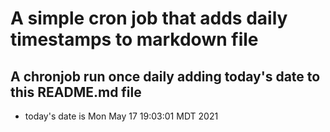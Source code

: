 A simple cron job that adds daily timestamps to markdown file
============================================================
## A chronjob run once daily adding today's date to this README.md file
* today's date is Mon May 17 19:03:01 MDT 2021

